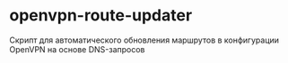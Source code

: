 # openvpn-route-updater
Скрипт для автоматического обновления маршрутов в конфигурации OpenVPN на основе DNS-запросов
